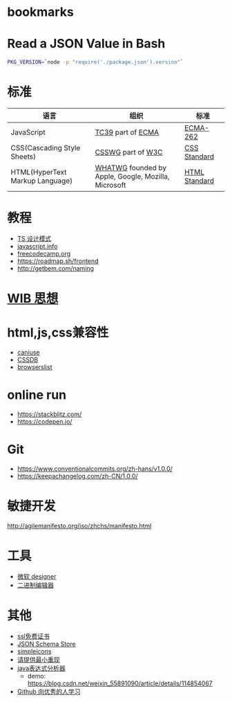 # bookmarks

# Read a JSON Value in Bash
```bash
PKG_VERSION=`node -p "require('./package.json').version"`
```

# 标准
| 语言 | 组织 | 标准 |
| - | - | - |
| JavaScript | [TC39](https://tc39.es/) part of [ECMA](https://ecma-international.org/) | [ECMA-262](https://tc39.es/ecma262/) |
| CSS(Cascading Style Sheets) | [CSSWG](https://csswg.org/) part of [W3C](https://www.w3.org/) | [CSS Standard](https://drafts.csswg.org/css-2023/) |
| HTML(HyperText Markup Language) | [WHATWG](https://whatwg.org/) founded by Apple, Google, Mozilla, Microsoft | [HTML Standard](https://html.spec.whatwg.org/multipage/) |

# 教程
- [TS 设计模式](https://refactoringguru.cn/)
- [javascript.info](https://zh.javascript.info/)
- [freecodecamp.org](https://www.freecodecamp.org/)
- https://roadmap.sh/frontend
- http://getbem.com/naming

# [WIB 思想](https://dreamsongs.com/WorseIsBetter.html)

# html,js,css兼容性
- [caniuse](https://caniuse.com/)
- [CSSDB](https://cssdb.org/)
- [browserslist](https://browsersl.ist/)

# online run
- https://stackblitz.com/
- https://codepen.io/

# Git
- https://www.conventionalcommits.org/zh-hans/v1.0.0/
- https://keepachangelog.com/zh-CN/1.0.0/

# 敏捷开发
http://agilemanifesto.org/iso/zhchs/manifesto.html

# 工具
- [微软 designer](https://designer.microsoft.com/)
- [二进制编辑器](https://hexed.it/)

# 其他
- [ssl免费证书](https://letsencrypt.org/zh-cn/getting-started/)
- [JSON Schema Store](https://www.schemastore.org/json/)
- [simpleicons](https://simpleicons.org/)
- [请提供最小重现](https://antfu.me/posts/why-reproductions-are-required-zh)
- [java表达式分析器](http://www.singularsys.com/jep/doc/javadoc/com/singularsys/jep/Jep.html)
    - demo: https://blog.csdn.net/weixin_55891090/article/details/114854067
- [Github 向优秀的人学习](https://resources.github.com/learn/pathways/)
